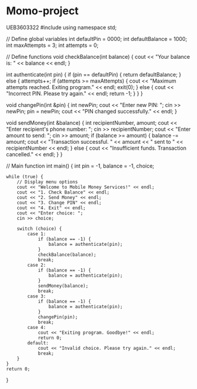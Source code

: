# Momo-project
UEB3603322
#include <iostream>
using namespace std;

// Define global variables
int defaultPin = 0000;
int defaultBalance = 1000;
int maxAttempts = 3;
int attempts = 0;

// Define functions
void checkBalance(int balance) {
    cout << "Your balance is: " << balance << endl;
}

int authenticate(int pin) {
    if (pin == defaultPin) {
        return defaultBalance;
    }
    else {
        attempts++;
        if (attempts >= maxAttempts) {
            cout << "Maximum attempts reached. Exiting program." << endl;
            exit(0);
        }
        else {
            cout << "Incorrect PIN. Please try again." << endl;
            return -1;
        }
    }
}

void changePin(int &pin) {
    int newPin;
    cout << "Enter new PIN: ";
    cin >> newPin;
    pin = newPin;
    cout << "PIN changed successfully." << endl;
}

void sendMoney(int &balance) {
    int recipientNumber, amount;
    cout << "Enter recipient's phone number: ";
    cin >> recipientNumber;
    cout << "Enter amount to send: ";
    cin >> amount;
    if (balance >= amount) {
        balance -= amount;
        cout << "Transaction successful. " << amount << " sent to " << recipientNumber << endl;
    }
    else {
        cout << "Insufficient funds. Transaction cancelled." << endl;
    }
}

// Main function
int main() {
    int pin = -1, balance = -1, choice;

    while (true) {
        // Display menu options
        cout << "Welcome to Mobile Money Services!" << endl;
        cout << "1. Check Balance" << endl;
        cout << "2. Send Money" << endl;
        cout << "3. Change PIN" << endl;
        cout << "4. Exit" << endl;
        cout << "Enter choice: ";
        cin >> choice;

        switch (choice) {
            case 1:
                if (balance == -1) {
                    balance = authenticate(pin);
                }
                checkBalance(balance);
                break;
            case 2:
                if (balance == -1) {
                    balance = authenticate(pin);
                }
                sendMoney(balance);
                break;
            case 3:
                if (balance == -1) {
                    balance = authenticate(pin);
                }
                changePin(pin);
                break;
            case 4:
                cout << "Exiting program. Goodbye!" << endl;
                return 0;
            default:
                cout << "Invalid choice. Please try again." << endl;
                break;
        }
    }
    return 0;
}
